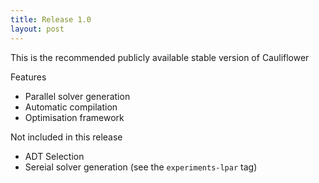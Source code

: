 ```yaml
---
title: Release 1.0
layout: post
---
```


This is the recommended publicly available stable version of Cauliflower

Features
 * Parallel solver generation
 * Automatic compilation
 * Optimisation framework

Not included in this release
 * ADT Selection
 * Sereial solver generation (see the `experiments-lpar` tag)
